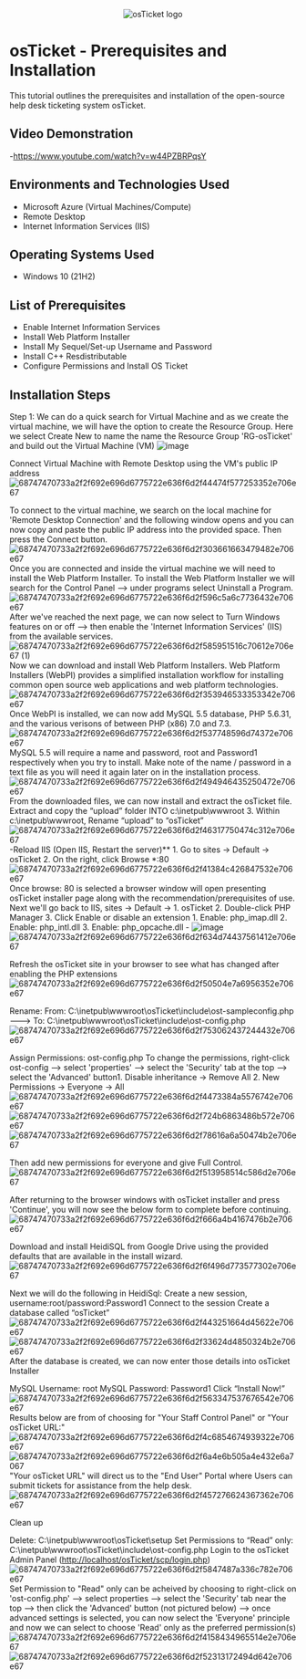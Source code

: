 <p align="center">
<img src="https://i.imgur.com/Clzj7Xs.png" alt="osTicket logo"/>
</p>

<h1>osTicket - Prerequisites and Installation</h1>
This tutorial outlines the prerequisites and installation of the open-source help desk ticketing system osTicket.<br />


<h2>Video Demonstration</h2>

-https://www.youtube.com/watch?v=w44PZBRPqsY

<h2>Environments and Technologies Used</h2>

- Microsoft Azure (Virtual Machines/Compute)
- Remote Desktop
- Internet Information Services (IIS)

<h2>Operating Systems Used </h2>

- Windows 10</b> (21H2)

<h2>List of Prerequisites</h2>

- Enable Internet Information Services
- Install Web Platform Installer
- Install My Sequel/Set-up Username and Password
- Install C++ Resdistributable
- Configure Permissions and Install OS Ticket

<h2>Installation Steps</h2>

<p>


</p>
<p>


Step 1: We can do a quick search for Virtual Machine and as we create the virtual machine, we will have the option to create the Resource Group. Here we select Create New to name the name the Resource Group 'RG-osTicket' and build out the Virtual Machine (VM)
![image](https://github.com/user-attachments/assets/bb702d7e-9fd0-4640-99ee-231af213c9db)

 Connect Virtual Machine with Remote Desktop using the VM's public IP address
   ![68747470733a2f2f692e696d6775722e636f6d2f44474f577253352e706e67](https://github.com/user-attachments/assets/d05f25f8-62f7-41ca-bbf8-8163e2d6389b)
    
To connect to the virtual machine, we search on the local machine for 'Remote Desktop Connection' and the following window opens and you can now copy and paste the public IP address into the provided space. Then press the Connect button.
![68747470733a2f2f692e696d6775722e636f6d2f303661663479482e706e67](https://github.com/user-attachments/assets/eb42a95f-2fb9-4149-8581-7aa4e57d4fa8)
Once you are connected and inside the virtual machine we will need to install the Web Platform Installer. To install the Web Platform Installer we will search for the Control Panel --> under programs select Uninstall a Program.
![68747470733a2f2f692e696d6775722e636f6d2f596c5a6c7736432e706e67](https://github.com/user-attachments/assets/e98823ce-0d4b-4fef-b025-dcb516a9a68e)
After we've reached the next page, we can now select to Turn Windows features on or off --> then enable the 'Internet Information Services' (IIS) from the available services.
![68747470733a2f2f692e696d6775722e636f6d2f585951516c70612e706e67 (1)](https://github.com/user-attachments/assets/bbb1335e-3349-4eaa-b245-c98a22095786)
Now we can download and install Web Platform Installers. Web Platform Installers (WebPI) provides a simplified installation workflow for installing common open source web applications and web platform technologies.
![68747470733a2f2f692e696d6775722e636f6d2f353946533353342e706e67](https://github.com/user-attachments/assets/35218e09-1443-440f-8a8c-3b7c9aa51fcb)
Once WebPI is installed, we can now add MySQL 5.5 database, PHP 5.6.31, and the various verisons of between PHP (x86) 7.0 and 7.3.
![68747470733a2f2f692e696d6775722e636f6d2f537748596d74372e706e67](https://github.com/user-attachments/assets/93db641e-c8f5-40a3-9dae-5f4db499ae81)
MySQL 5.5 will require a name and password, root and Password1 respectively when you try to install. Make note of the name / password in a text file as you will need it again later on in the installation process.
![68747470733a2f2f692e696d6775722e636f6d2f494946435250472e706e67](https://github.com/user-attachments/assets/d97711c5-3de4-434b-b3c3-daa337c9a963)
From the downloaded files, we can now install and extract the osTicket file. Extract and copy the “upload” folder INTO c:\inetpub\wwwroot 3. Within c:\inetpub\wwwroot, Rename “upload” to “osTicket”
![68747470733a2f2f692e696d6775722e636f6d2f46317750474c312e706e67](https://github.com/user-attachments/assets/4720c559-f0c1-4ace-85ff-a94a6a36d21b)
-Reload IIS (Open IIS, Restart the server)** 1. Go to sites -> Default -> osTicket 2. On the right, click Browse *:80
![68747470733a2f2f692e696d6775722e636f6d2f41384c426847532e706e67](https://github.com/user-attachments/assets/3b11894b-cf8f-424a-ae21-dbcfdf1abcbf)
Once browse: 80 is selected a browser window will open presenting osTicket installer page along with the recommendation/prerequisites of use.
Next we'll go back to IIS, sites -> Default -> 1. osTicket 2. Double-click PHP Manager 3. Click Enable or disable an extension 1. Enable: php_imap.dll 2. Enable: php_intl.dll 3. Enable: php_opcache.dll -
![image](https://github.com/user-attachments/assets/6ca0e641-3619-427e-add8-45d7860839a3)
![68747470733a2f2f692e696d6775722e636f6d2f634d74437561412e706e67](https://github.com/user-attachments/assets/53ab4d75-6ce3-4850-a225-5917db48824e)

Refresh the osTicket site in your browser to see what has changed after enabling the PHP extensions
![68747470733a2f2f692e696d6775722e636f6d2f50504e7a6956352e706e67](https://github.com/user-attachments/assets/89282569-b170-49e3-b8ae-aa038a40872d)

Rename: From: C:\inetpub\wwwroot\osTicket\include\ost-sampleconfig.php ---> To: C:\inetpub\wwwroot\osTicket\include\ost-config.php
![68747470733a2f2f692e696d6775722e636f6d2f753062437244432e706e67](https://github.com/user-attachments/assets/9774c825-93ae-4a75-8034-62b7473364fd)

Assign Permissions: ost-config.php To change the permissions, right-click ost-config --> select 'properties' --> select the 'Security' tab at the top --> select the 'Advanced' button1. Disable inheritance -> Remove All 2. New Permissions -> Everyone -> All
![68747470733a2f2f692e696d6775722e636f6d2f4473384a5576742e706e67](https://github.com/user-attachments/assets/f2776df5-65c6-4c75-b067-6574044a60dc)
![68747470733a2f2f692e696d6775722e636f6d2f724b6863486b572e706e67](https://github.com/user-attachments/assets/2f9384a2-755c-4da0-acac-53341c3a87c5)
![68747470733a2f2f692e696d6775722e636f6d2f78616a6a50474b2e706e67](https://github.com/user-attachments/assets/30669ad2-4467-450b-aa00-d2112035906f)

Then add new permissions for everyone and give Full Control.
![68747470733a2f2f692e696d6775722e636f6d2f513958514c586d2e706e67](https://github.com/user-attachments/assets/a16e1650-6c65-4ea9-96aa-0484f56dfe94)

After returning to the browser windows with osTicket installer and press 'Continue', you will now see the below form to complete before continuing.
![68747470733a2f2f692e696d6775722e636f6d2f666a4b4167476b2e706e67](https://github.com/user-attachments/assets/50d08c15-2fd7-49bc-b5c2-1cb9665082ed)

Download and install HeidiSQL from Google Drive using the provided defaults that are available in the install wizard.
![68747470733a2f2f692e696d6775722e636f6d2f6f496d773577302e706e67](https://github.com/user-attachments/assets/acf4093b-92fc-4193-a218-ebb957bc5c28)

Next we will do the following in HeidiSql:
Create a new session, username:root/password:Password1
Connect to the session
Create a database called “osTicket”
![68747470733a2f2f692e696d6775722e636f6d2f443251664d45622e706e67](https://github.com/user-attachments/assets/4e1af0ac-4bc7-476b-afd3-16741ea00343)
![68747470733a2f2f692e696d6775722e636f6d2f33624d4850324b2e706e67](https://github.com/user-attachments/assets/3c5b650e-0e72-41b3-99e8-49355d3fa593)
After the database is created, we can now enter those details into osTicket Installer

MySQL Username: root
MySQL Password: Password1
Click “Install Now!”
![68747470733a2f2f692e696d6775722e636f6d2f563347537676542e706e67](https://github.com/user-attachments/assets/6e08ddf8-4f40-45eb-afc8-9a6e4f772cfd)
Results below are from of choosing for "Your Staff Control Panel" or "Your osTicket URL:"
![68747470733a2f2f692e696d6775722e636f6d2f4c6854674939322e706e67](https://github.com/user-attachments/assets/82c20c6b-1fe6-48f3-be6e-7bd3ab91434e)
![68747470733a2f2f692e696d6775722e636f6d2f6a4e6b505a4e432e6a7067](https://github.com/user-attachments/assets/dfd48d1a-f6fc-4f05-aeac-4c4b7200fe62)
"Your osTicket URL" will direct us to the "End User" Portal where Users can submit tickets for assistance from the help desk.
![68747470733a2f2f692e696d6775722e636f6d2f457276624367362e706e67](https://github.com/user-attachments/assets/af2af845-9a66-4a11-8639-b204c081291b)

Clean up

Delete: C:\inetpub\wwwroot\osTicket\setup
Set Permissions to “Read” only: C:\inetpub\wwwroot\osTicket\include\ost-config.php
Login to the osTicket Admin Panel ([http://localhost/osTicket/scp/login.php](http://localhost/osTicket/scp/login.php))
![68747470733a2f2f692e696d6775722e636f6d2f5847487a336c782e706e67](https://github.com/user-attachments/assets/1621b4df-a25f-46f4-bd64-5e0e7b4bfb44)
Set Permission to "Read" only can be acheived by choosing to right-click on 'ost-config.php' --> select properties --> select the 'Security' tab near the top --> then click the 'Advanced' button (not pictured below) --> once advanced settings is selected, you can now select the 'Everyone' principle and now we can select to choose 'Read' only as the preferred permission(s)
![68747470733a2f2f692e696d6775722e636f6d2f4158434965514e2e706e67](https://github.com/user-attachments/assets/e7294df0-e354-48a2-9ba7-2089ffeb9af0)
![68747470733a2f2f692e696d6775722e636f6d2f52313172494d642e706e67](https://github.com/user-attachments/assets/02f4bdce-428f-44df-a940-49fc1bc998bf)














